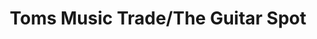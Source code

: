 ---
title: "Toms Music Trade/The Guitar Spot"
url: /red-lion/toms-music-trade-the-guitar-spot/
shop: music
---